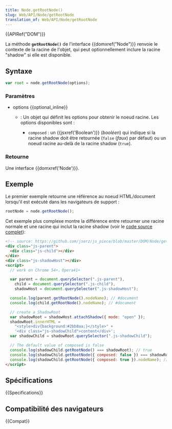 ```yaml
---
title: Node.getRootNode()
slug: Web/API/Node/getRootNode
translation_of: Web/API/Node/getRootNode
---
```


{{APIRef("DOM")}}

La méthode **`getRootNode()`** de l'interface {{domxref("Node")}} renvoie le contexte de la racine de l'objet, qui peut optionnellement inclure la racine "shadow" si elle est disponible.

## Syntaxe

```js
var root = node.getRootNode(options);
```

### Paramètres

- options {{optional_inline}}

  - : Un objet qui définit les options pour obtenir le noeud racine. Les options disponibles sont :

    - `composed` : un {{jsxref('Boolean')}} (_booléen_) qui indique si la racine shadow doit être retournée (`false` (_faux_) par défaut) ou un noeud racine au-delà de la racine shadow (`true`).

### Retourne

Une interface {{domxref('Node')}}.

## Exemple

Le premier exemple retourne une référence au noeud HTML/document lorsqu'il est exécuté dans les navigateurs de support :

```js
rootNode = node.getRootNode();
```

Cet exemple plus complexe montre la différence entre retourner une racine normale et une racine qui inclut la racine shadow (voir le [code source complet](<https://github.com/jserz/js_piece/blob/master/DOM/Node/getRootNode()/demo/getRootNode.html>)):

```html
<!-- source: https://github.com/jserz/js_piece/blob/master/DOM/Node/getRootNode()/demo/getRootNode.html -->
<div class="js-parent">
  <div class="js-child"></div>
</div>
<div class="js-shadowHost"></div>
<script>
  // work on Chrome 54+，Opera41+

  var parent = document.querySelector(".js-parent"),
    child = document.querySelector(".js-child"),
    shadowHost = document.querySelector(".js-shadowHost");

  console.log(parent.getRootNode().nodeName); // #document
  console.log(child.getRootNode().nodeName); // #document

  // create a ShadowRoot
  var shadowRoot = shadowHost.attachShadow({ mode: "open" });
  shadowRoot.innerHTML =
    "<style>div{background:#2bb8aa;}</style>" +
    '<div class="js-shadowChild">content</div>';
  var shadowChild = shadowRoot.querySelector(".js-shadowChild");

  // The default value of composed is false
  console.log(shadowChild.getRootNode() === shadowRoot); // true
  console.log(shadowChild.getRootNode({ composed: false }) === shadowRoot); // true
  console.log(shadowChild.getRootNode({ composed: true }).nodeName); // #document
</script>
```

## Spécifications

{{Specifications}}

## Compatibilité des navigateurs

{{Compat}}
